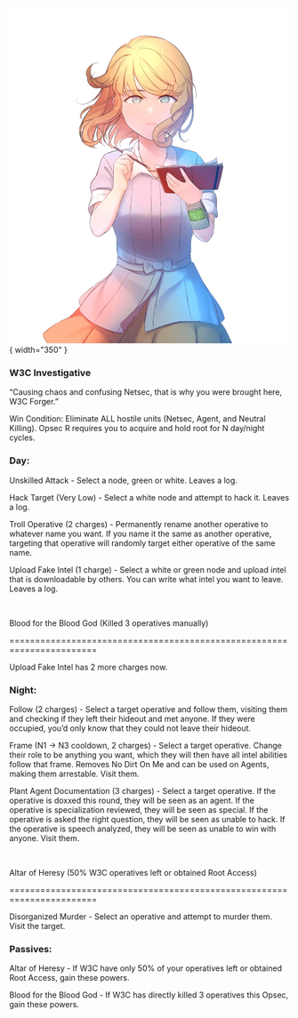 ![w3cforger.png](Images/w3cforger.png){ width="350" }

### **W3C Investigative**

“Causing chaos and confusing Netsec, that is why you were brought here, W3C Forger.”

Win Condition: Eliminate ALL hostile units (Netsec, Agent, and Neutral Killing). Opsec R requires you to acquire and hold root for N day/night cycles.

### **Day:**

Unskilled Attack - Select a node, green or white. Leaves a log.

Hack Target (Very Low) - Select a white node and attempt to hack it. Leaves a log.

Troll Operative (2 charges) - Permanently rename another operative to whatever name you want. If you name it the same as another operative, targeting that operative will randomly target either operative of the same name.

Upload Fake Intel (1 charge) - Select a white or green node and upload intel that is downloadable by others. You can write what intel you want to leave. Leaves a log.

<br>

Blood for the Blood God (Killed 3 operatives manually)

=======================================================================

Upload Fake Intel has 2 more charges now.

### **Night:**

Follow (2 charges) - Select a target operative and follow them, visiting them and checking if they left their hideout and met anyone. If they were occupied, you’d only know that they could not leave their hideout.

Frame (N1 -> N3 cooldown, 2 charges) - Select a target operative. Change their role to be anything you want, which they will then have all intel abilities follow that frame. Removes No Dirt On Me and can be used on Agents, making them arrestable. Visit them.

Plant Agent Documentation (3 charges) - Select a target operative. If the operative is doxxed this round, they will be seen as an agent. If the operative is specialization reviewed, they will be seen as special. If the operative is asked the right question, they will be seen as unable to hack. If the operative is speech analyzed, they will be seen as unable to win with anyone. Visit them.

<br>

Altar of Heresy (50% W3C operatives left or obtained Root Access)

=======================================================================

Disorganized Murder - Select an operative and attempt to murder them. Visit the target.

### **Passives:**

Altar of Heresy - If W3C have only 50% of your operatives left or obtained Root Access, gain these powers.

Blood for the Blood God - If W3C has directly killed 3 operatives this Opsec, gain these powers.